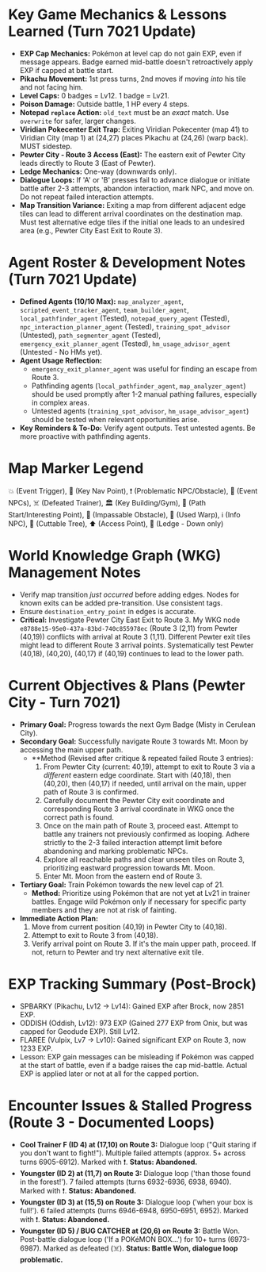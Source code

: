 # Key Game Mechanics & Lessons Learned (Turn 7021 Update)
*   **EXP Cap Mechanics:** Pokémon at level cap do not gain EXP, even if message appears. Badge earned mid-battle doesn't retroactively apply EXP if capped at battle start.
*   **Pikachu Movement:** 1st press turns, 2nd moves if moving *into* his tile and not facing him.
*   **Level Caps:** 0 badges = Lv12. 1 badge = Lv21.
*   **Poison Damage:** Outside battle, 1 HP every 4 steps.
*   **Notepad `replace` Action:** `old_text` must be an *exact* match. Use `overwrite` for safer, larger changes.
*   **Viridian Pokecenter Exit Trap:** Exiting Viridian Pokecenter (map 41) to Viridian City (map 1) at (24,27) places Pikachu at (24,26) (warp back). MUST sidestep.
*   **Pewter City - Route 3 Access (East):** The eastern exit of Pewter City leads directly to Route 3 (East of Pewter).
*   **Ledge Mechanics:** One-way (downwards only).
*   **Dialogue Loops:** If 'A' or 'B' presses fail to advance dialogue or initiate battle after 2-3 attempts, abandon interaction, mark NPC, and move on. Do not repeat failed interaction attempts.
*   **Map Transition Variance:** Exiting a map from different adjacent edge tiles can lead to different arrival coordinates on the destination map. Must test alternative edge tiles if the initial one leads to an undesired area (e.g., Pewter City East Exit to Route 3).

# Agent Roster & Development Notes (Turn 7021 Update)
*   **Defined Agents (10/10 Max):** `map_analyzer_agent`, `scripted_event_tracker_agent`, `team_builder_agent`, `local_pathfinder_agent` (Tested), `notepad_query_agent` (Tested), `npc_interaction_planner_agent` (Tested), `training_spot_advisor` (Untested), `path_segmenter_agent` (Tested), `emergency_exit_planner_agent` (Tested), `hm_usage_advisor_agent` (Untested - No HMs yet).
*   **Agent Usage Reflection:**
    *   `emergency_exit_planner_agent` was useful for finding an escape from Route 3.
    *   Pathfinding agents (`local_pathfinder_agent`, `map_analyzer_agent`) should be used promptly after 1-2 manual pathing failures, especially in complex areas.
    *   Untested agents (`training_spot_advisor`, `hm_usage_advisor_agent`) should be tested when relevant opportunities arise.
*   **Key Reminders & To-Do:** Verify agent outputs. Test untested agents. Be more proactive with pathfinding agents.

# Map Marker Legend
💥 (Event Trigger), 🎯 (Key Nav Point), ❗ (Problematic NPC/Obstacle), 💁 (Event NPCs), ☠️ (Defeated Trainer), 🏛️ (Key Building/Gym), 📍 (Path Start/Interesting Point), 🧱 (Impassable Obstacle), 🚪 (Used Warp), ℹ️ (Info NPC), 🌱 (Cuttable Tree), ⬆️ (Access Point), 🚧 (Ledge - Down only)

# World Knowledge Graph (WKG) Management Notes
*   Verify map transition *just occurred* before adding edges. Nodes for known exits can be added pre-transition. Use consistent tags.
*   Ensure `destination_entry_point` in edges is accurate.
*   **Critical:** Investigate Pewter City East Exit to Route 3. My WKG node `e8788e15-95e0-437a-83bd-740c855978ec` (Route 3 (2,11) from Pewter (40,19)) conflicts with arrival at Route 3 (1,11). Different Pewter exit tiles might lead to different Route 3 arrival points. Systematically test Pewter (40,18), (40,20), (40,17) if (40,19) continues to lead to the lower path.

# Current Objectives & Plans (Pewter City - Turn 7021)
*   **Primary Goal:** Progress towards the next Gym Badge (Misty in Cerulean City).
*   **Secondary Goal:** Successfully navigate Route 3 towards Mt. Moon by accessing the main upper path.
    *   **Method (Revised after critique & repeated failed Route 3 entries):
        1.  From Pewter City (current: 40,19), attempt to exit to Route 3 via a *different* eastern edge coordinate. Start with (40,18), then (40,20), then (40,17) if needed, until arrival on the main, upper path of Route 3 is confirmed.
        2.  Carefully document the Pewter City exit coordinate and corresponding Route 3 arrival coordinate in WKG once the correct path is found.
        3.  Once on the main path of Route 3, proceed east. Attempt to battle any trainers not previously confirmed as looping. Adhere strictly to the 2-3 failed interaction attempt limit before abandoning and marking problematic NPCs.
        4.  Explore all reachable paths and clear unseen tiles on Route 3, prioritizing eastward progression towards Mt. Moon.
        5.  Enter Mt. Moon from the eastern end of Route 3.
*   **Tertiary Goal:** Train Pokémon towards the new level cap of 21.
    *   **Method:** Prioritize using Pokémon that are not yet at Lv21 in trainer battles. Engage wild Pokémon only if necessary for specific party members and they are not at risk of fainting.
*   **Immediate Action Plan:**
    1.  Move from current position (40,19) in Pewter City to (40,18).
    2.  Attempt to exit to Route 3 from (40,18).
    3.  Verify arrival point on Route 3. If it's the main upper path, proceed. If not, return to Pewter and try next alternative exit tile.

# EXP Tracking Summary (Post-Brock)
*   SPBARKY (Pikachu, Lv12 -> Lv14): Gained EXP after Brock, now 2851 EXP.
*   ODDISH (Oddish, Lv12): 973 EXP (Gained 277 EXP from Onix, but was capped for Geodude EXP). Still Lv12.
*   FLAREE (Vulpix, Lv7 -> Lv10): Gained significant EXP on Route 3, now 1233 EXP.
*   Lesson: EXP gain messages can be misleading if Pokémon was capped at the start of battle, even if a badge raises the cap mid-battle. Actual EXP is applied later or not at all for the capped portion.

# Encounter Issues & Stalled Progress (Route 3 - Documented Loops)
*   **Cool Trainer F (ID 4) at (17,10) on Route 3:** Dialogue loop ("Quit staring if you don't want to fight!"). Multiple failed attempts (approx. 5+ across turns 6905-6912). Marked with ❗. **Status: Abandoned.**
*   **Youngster (ID 2) at (11,7) on Route 3:** Dialogue loop ('than those found in the forest!'). 7 failed attempts (turns 6932-6936, 6938, 6940). Marked with ❗. **Status: Abandoned.**
*   **Youngster (ID 3) at (15,5) on Route 3:** Dialogue loop ('when your box is full!'). 6 failed attempts (turns 6946-6948, 6950-6951, 6952). Marked with ❗. **Status: Abandoned.**
*   **Youngster (ID 5) / BUG CATCHER at (20,6) on Route 3:** Battle Won. Post-battle dialogue loop ('If a POKéMON BOX...') for 10+ turns (6973-6987). Marked as defeated (☠️). **Status: Battle Won, dialogue loop problematic.**